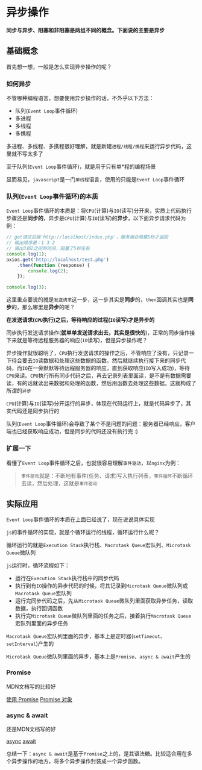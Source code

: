 # 异步操作

**同步与异步、阻塞和非阻塞是两组不同的概念。下面说的主要是异步**

## 基础概念

首先想一想，一般是怎么实现异步操作的呢？


### 如何异步

不管哪种编程语言，想要使用异步操作的话，不外乎以下方法：

* 队列(`Event Loop`事件循环)
* 多进程
* 多线程
* 多携程

多进程、多线程、多携程很好理解，就是新建`进程/线程/携程`来运行异步代码，这里就不写太多了

至于队列(`Event Loop`事件循环)，就是用于只有单*程的编程场景

显而易见，`javascript`是一门`单线程`语言，使用的只能是`Event Loop`事件循环


### 队列(`Event Loop`事件循环)的本质

`Event Loop`事件循环的本质是：将`CPU`(计算)与`IO`(读写)分开来，实质上代码执行步骤还是**同步的**，异步是`CPU`(计算)与`IO`(读写)的**异步**，以下面异步请求代码为例：

```js
// get请求后端'http://localhost/index.php'，服务端会阻塞5秒才返回
// 输出顺序是：1 3 2
// 输出3和2之间的时间，阻塞了5秒左右
console.log(1);
axios.get('http://localhost/test.php')
    .then(function (response) {
        console.log(2);
    });

console.log(3);
```

这里重点要说的就是`发送请求`这一步，这一步其实是**同步**的，`then`回调其实也是**同步**的，那么哪里是**异步**的呢？

**在发送请求(`CPU`执行)之后，等待响应的过程(`IO`读写)才是异步的**

同步执行发送请求操作(**就单单发送请求出去，其实是很快的**)，正常的同步操作接下来就是等待远程服务器的响应(`IO`读写)，但是异步操作呢？

异步操作就很聪明了，`CPU`执行发送请求的操作之后，不管响应了没有，只记录一下待会要去`IO`读数据和处理这些数据的函数。然后就继续执行接下来的同步代码，而`IO`在一旁默默等待远程服务器的响应，直到获取响应(`IO`写入成功)，等待`CPU`来读。`CPU`执行所有同步代码之后，再去记录列表里面读，是不是有数据需要读，有的话就读出来数据和处理的函数，然后用函数去处理这些数据。这就构成了所谓的`异步`

`CPU`(计算)与`IO`(读写)分开运行的异步，体现在代码运行上，就是代码异步了，其实代码还是同步执行的

队列(`Event Loop`事件循环)会导致了某个不是问题的问题：服务器已经响应，客户端也已经获取响应成功，但是同步的代码还没有执行完 :)

### 扩展一下

看懂了`Event Loop`事件循环之后，也就很容易理解`事件驱动`，以`nginx`为例：
> `事件驱动`就是：不断地有事件(任务、请求)写入执行列表，`事件循环`不断循环去读，然后处理，这就是`事件驱动`

## 实际应用

`Event Loop`事件循环的本质在上面已经说了，现在说说具体实现

`js`的事件循环的实现，就是个循环运行的线程，循环运行什么呢？

循环运行的就是`Execution Stack`执行栈、`Macrotask Queue`宏队列、`Microtask Queue`微队列

`js`运行时，循环流程如下：

* 运行在`Execution Stack`执行栈中的同步代码
* 执行到有`IO`操作的异步代码的时候，将其记录到`Microtask Queue`微队列或`Macrotask Queue`宏队列
* 运行完同步代码之后，先从`Microtask Queue`微队列里面获取异步任务，读取数据，执行回调函数
* 执行完`Microtask Queue`微队列里面的任务之后，接着执行`Macrotask Queue`宏队列里面的异步任务

`Macrotask Queue`宏队列里面的异步，基本上是定时器(`setTimeout`、`setInterval`)产生的

`Microtask Queue`微队列里面的异步，基本上是`Promise`、`async & await`产生的


### Promise

MDN文档写的比较好

[使用 Promise](https://developer.mozilla.org/zh-CN/docs/Web/JavaScript/Guide/Using_promises)
[Promise 对象](https://developer.mozilla.org/zh-CN/docs/Web/JavaScript/Reference/Global_Objects/Promise)

### async & await

还是MDN文档写的好

[async](https://developer.mozilla.org/zh-CN/docs/Web/JavaScript/Reference/Statements/async_function)
[await](https://developer.mozilla.org/zh-CN/docs/Web/JavaScript/Reference/Operators/await)


总结一下：`async & await`是基于`Promise`之上的，是其语法糖。比较适合用在多个异步操作的地方，将多个异步操作封装成一个异步函数。

